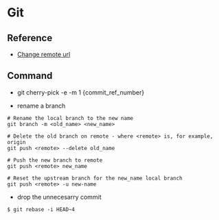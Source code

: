 # Git

## Reference
* [Change remote url](https://help.github.com/en/articles/changing-a-remotes-url)

## Command
* git cherry-pick -e -m 1 {commit_ref_number}

* rename a branch
```
# Rename the local branch to the new name
git branch -m <old_name> <new_name>

# Delete the old branch on remote - where <remote> is, for example, origin
git push <remote> --delete old_name

# Push the new branch to remote
git push <remote> new_name

# Reset the upstream branch for the new_name local branch
git push <remote> -u new-name
```
* drop the unnecesarry commit
```
$ git rebase -i HEAD~4
```
